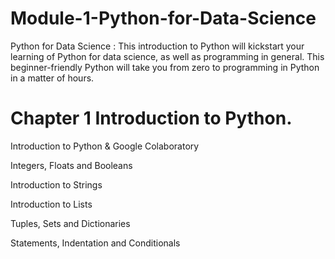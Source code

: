 # Module-1-Python-for-Data-Science

Python for Data Science : This introduction to Python will kickstart your learning of Python for data science, as well as programming in general. This beginner-friendly Python will take you from zero to programming in Python in a matter of hours.


# Chapter 1 Introduction to Python.

Introduction to Python & Google Colaboratory

Integers, Floats and Booleans

Introduction to Strings

Introduction to Lists

Tuples, Sets and Dictionaries

Statements, Indentation and Conditionals

